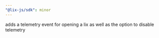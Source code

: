 ```yaml
---
"@lix-js/sdk": minor
---
```


adds a telemetry event for opening a lix as well as the option to disable telemetry
